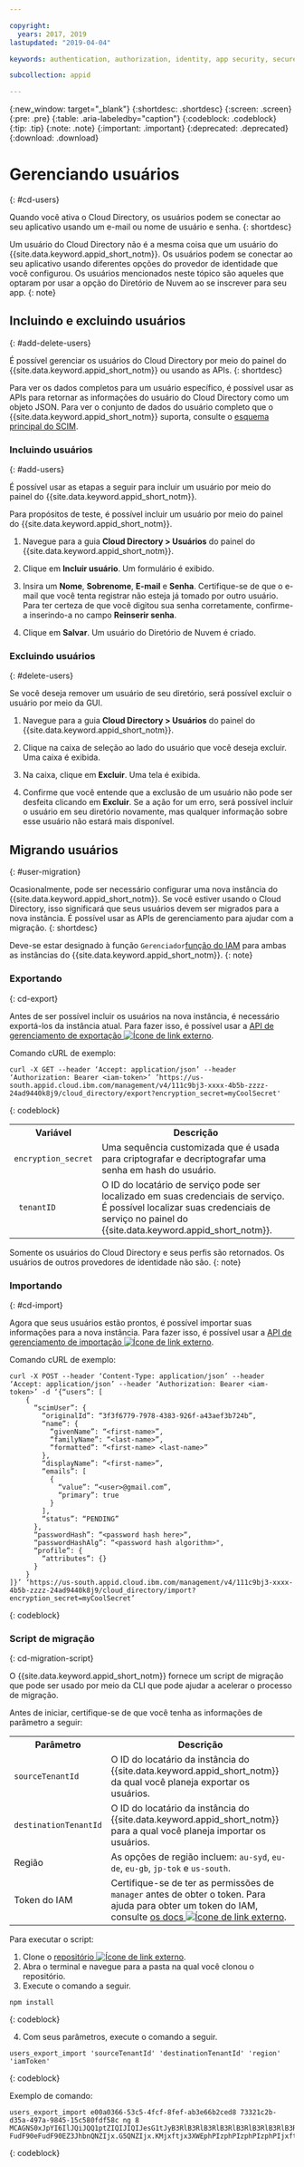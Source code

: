 ```yaml
---

copyright:
  years: 2017, 2019
lastupdated: "2019-04-04"

keywords: authentication, authorization, identity, app security, secure, directory, registry, passwords, languages, lockout

subcollection: appid

---
```


{:new_window: target="_blank"}
{:shortdesc: .shortdesc}
{:screen: .screen}
{:pre: .pre}
{:table: .aria-labeledby="caption"}
{:codeblock: .codeblock}
{:tip: .tip}
{:note: .note}
{:important: .important}
{:deprecated: .deprecated}
{:download: .download}


# Gerenciando usuários
{: #cd-users}

Quando você ativa o Cloud Directory, os usuários podem se conectar ao seu aplicativo usando um e-mail ou nome de usuário e senha.
{: shortdesc}


Um usuário do Cloud Directory não é a mesma coisa que um usuário do {{site.data.keyword.appid_short_notm}}. Os usuários podem se conectar ao seu aplicativo usando diferentes opções do provedor de identidade que você configurou. Os usuários mencionados neste tópico são aqueles que optaram por usar a opção do Diretório de Nuvem ao se inscrever para seu app.
{: note}


## Incluindo e excluindo usuários
{: #add-delete-users}

É possível gerenciar os usuários do Cloud Directory por meio do painel do {{site.data.keyword.appid_short_notm}} ou usando as APIs.
{: shortdesc}

Para ver os dados completos para um usuário específico, é possível usar as APIs para retornar as informações do usuário do Cloud Directory como um objeto JSON. Para ver o conjunto de dados do usuário completo que o {{site.data.keyword.appid_short_notm}} suporta, consulte o [esquema principal do SCIM](https://tools.ietf.org/html/rfc7643#section-8.2).

### Incluindo usuários
{: #add-users}

É possível usar as etapas a seguir para incluir um usuário por meio do painel do {{site.data.keyword.appid_short_notm}}.

Para propósitos de teste, é possível incluir um usuário por meio do painel do {{site.data.keyword.appid_short_notm}}.

1. Navegue para a guia **Cloud Directory > Usuários** do painel do {{site.data.keyword.appid_short_notm}}.

2. Clique em **Incluir usuário**. Um formulário é exibido.

3. Insira um **Nome**, **Sobrenome**, **E-mail** e **Senha**. Certifique-se de que o e-mail que você tenta registrar não esteja já tomado por outro usuário. Para ter certeza de que você digitou sua senha corretamente, confirme-a inserindo-a no campo **Reinserir senha**.

4. Clique em **Salvar**. Um usuário do Diretório de Nuvem é criado.


### Excluindo usuários
{: #delete-users}

Se você deseja remover um usuário de seu diretório, será possível excluir o usuário por meio da GUI.

1. Navegue para a guia **Cloud Directory > Usuários** do painel do {{site.data.keyword.appid_short_notm}}.

2. Clique na caixa de seleção ao lado do usuário que você deseja excluir. Uma caixa é exibida.

3. Na caixa, clique em **Excluir**. Uma tela é exibida.

4. Confirme que você entende que a exclusão de um usuário não pode ser desfeita clicando em **Excluir**. Se a ação for um erro, será possível incluir o usuário em seu diretório novamente, mas qualquer informação sobre esse usuário não estará mais disponível.


## Migrando usuários
{: #user-migration}

Ocasionalmente, pode ser necessário configurar uma nova instância do {{site.data.keyword.appid_short_notm}}. Se
você estiver usando o Cloud Directory, isso significará que seus usuários devem ser migrados para a nova instância. É possível usar as APIs de gerenciamento para ajudar com a migração.
{: shortdesc}


Deve-se estar designado à função `Gerenciador`[função do IAM](/docs/iam?topic=iam-getstarted#getstarted) para ambas as instâncias do {{site.data.keyword.appid_short_notm}}.
{: note}


### Exportando
{: cd-export}

Antes de ser possível incluir os usuários na nova instância, é necessário exportá-los da instância atual. Para fazer isso, é possível usar a <a href="https://us-south.appid.cloud.ibm.com/swagger-ui/#/Management%20API%20-%20Cloud%20Directory%20Users/mgmt.cloudDirectoryExport" target="_blank">API de gerenciamento de exportação <img src="../../icons/launch-glyph.svg" alt="Ícone de link externo"></a>.

Comando cURL de exemplo:

```
curl -X GET --header ‘Accept: application/json’ --header ‘Authorization: Bearer <iam-token>’ ’https://us-south.appid.cloud.ibm.com/management/v4/111c9bj3-xxxx-4b5b-zzzz-24ad9440k8j9/cloud_directory/export?encryption_secret=myCoolSecret'
```
{: codeblock}

<table>
  <tr>
    <th>Variável</th>
    <th>Descrição</th>
  </tr>
  <tr>
    <td><code>encryption_secret</code></td>
    <td>Uma sequência customizada que é usada para criptografar e decriptografar uma senha em hash do usuário.</td>
  </tr>
  <tr>
    <td><code> tenantID </code></td>
    <td>O ID do locatário de serviço pode ser localizado em suas credenciais de serviço. É possível localizar suas credenciais de serviço no painel do {{site.data.keyword.appid_short_notm}}.</td>
  </tr>
</table>

Somente os usuários do Cloud Directory e seus perfis são retornados. Os usuários de outros provedores de identidade não são.
{: note}


### Importando
{: #cd-import}

Agora que seus usuários estão prontos, é possível importar suas informações para a nova instância. Para fazer isso, é possível usar a <a href="https://us-south.appid.cloud.ibm.com/swagger-ui/#/Management%20API%20-%20Cloud%20Directory%20Users/mgmt.cloudDirectoryImport" target="_blank">API de gerenciamento de importação <img src="../../icons/launch-glyph.svg" alt="Ícone de link externo"></a>.


Comando cURL de exemplo:

```
curl -X POST --header ‘Content-Type: application/json’ --header ‘Accept: application/json’ --header ‘Authorization: Bearer <iam-token>’ -d ‘{“users”: [
    {
      “scimUser”: {
        “originalId”: “3f3f6779-7978-4383-926f-a43aef3b724b”,
        “name”: {
          “givenName”: “<first-name>”,
          “familyName”: “<last-name>”,
          “formatted”: “<first-name> <last-name>”
        },
        “displayName”: “<first-name>”,
        “emails”: [
          {
            “value”: “<user>@gmail.com”,
            “primary”: true
          }
        ],
        “status”: “PENDING”
      },
      “passwordHash”: “<password hash here>“,
      “passwordHashAlg”: “<password hash algorithm>",
      “profile”: {
        “attributes”: {}
      }
    }
]}’ ‘https://us-south.appid.cloud.ibm.com/management/v4/111c9bj3-xxxx-4b5b-zzzz-24ad9440k8j9/cloud_directory/import?encryption_secret=myCoolSecret’
```
{: codeblock}



### Script de migração
{: cd-migration-script}

O {{site.data.keyword.appid_short_notm}} fornece um script de migração que pode ser usado por meio da CLI que pode ajudar a acelerar o processo de migração.

Antes de iniciar, certifique-se de que você tenha as informações de parâmetro a seguir:

<table>
  <tr>
    <th>Parâmetro</th>
    <th>Descrição</th>
  </tr>
  <tr>
    <td><code>sourceTenantId</code></td>
    <td>O ID do locatário da instância do {{site.data.keyword.appid_short_notm}} da qual você planeja exportar os usuários.</td>
  </tr>
  <tr>
    <td><code>destinationTenantId</code></td>
    <td>O ID do locatário da instância do {{site.data.keyword.appid_short_notm}} para a qual você planeja importar os usuários.</td>
  </tr>
  <tr>
    <td>Região</td>
    <td>As opções de região incluem: <code>au-syd</code>, <code>eu-de</code>, <code>eu-gb</code>, <code>jp-tok</code> e <code>us-south</code>.</td>
  </tr>
  <tr>
    <td>Token do IAM</td>
    <td>Certifique-se de ter as permissões de <code>manager</code> antes de obter o token. Para ajuda para obter um token do IAM, consulte <a href="https://cloud.ibm.com/docs/iam/apikey_iamtoken.html#iamtoken_from_apikey" target="_blank">os docs <img src="../../icons/launch-glyph.svg" alt="Ícone de link externo"></a>.</td>
  </tr>
</table>

Para executar o script:

1. Clone o <a href="https://github.com/ibm-cloud-security/appid-sample-code-snippets/tree/master/export-import-cloud-directory-users" target="_blank">repositório <img src="../../icons/launch-glyph.svg" alt="Ícone de link externo"></a>.
2. Abra o terminal e navegue para a pasta na qual você clonou o repositório.
3. Execute o comando a seguir.

  ```
  npm install
  ```
  {: codeblock}

4. Com seus parâmetros, execute o comando a seguir.

  ```
  users_export_import 'sourceTenantId' 'destinationTenantId' 'region' 'iamToken'
  ```
  {: codeblock}

  Exemplo de comando:

  ```
  users_export_import e00a0366-53c5-4fcf-8fef-ab3e66b2ced8 73321c2b-d35a-497a-9845-15c580fdf58c ng 8 MCAGNS0xJpYI6IlJQiJQQ1ptZIQIJIQIJesG1tJyB3RlB3RlB3RlB3RlB3RlB3RlB3RlB3RlB3RlB3RlB3RlB3Rlb3RlB3Rlb3Rlb3Rlb3Rlb3Rlb3NjjYzc2YTz4NCwiz4NCwiz3MTc2NDg0NDg0LCJpc3MiOzovL2lhbS5zdGFnzTEuYmx1ZW1peC5uZXQvFudon FudF90eFudF90EZ3JhbnQNZIjx.G5QNZIjx.KMjxftjx3XWEphPIzphPIzphPIzphPIjxftzphPIjxftzphPzphPzphPzphPzphPzphPzphPzphl
  ```
  {: codeblock}
